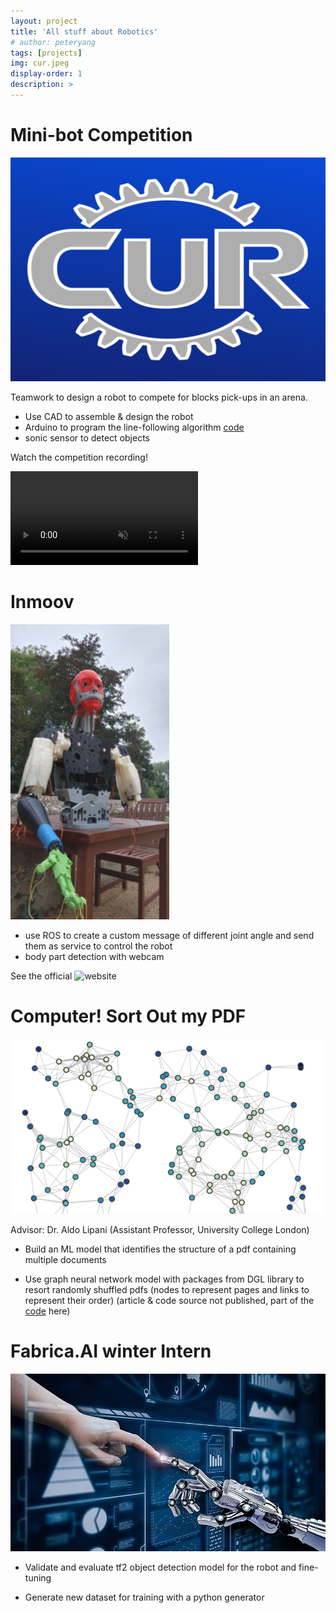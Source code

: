 ```yaml
---
layout: project
title: 'All stuff about Robotics'
# author: peteryang
tags: [projects]
img: cur.jpeg
display-order: 1
description: >
---
```


# Mini-bot Competition

![](/public/img/cur.png)

Teamwork to design a robot to compete for blocks pick-ups in an arena. 

- Use CAD to assemble & design the robot
- Arduino to program the line-following algorithm [code](https://github.com/AprilSweettooth/mini_bots)
- sonic sensor to detect objects

Watch the competition recording!

<video autoplay loop muted playsinline>
  <source src="/public/video/mini_bot.mp4" type="video/mp4">
</video>


# Inmoov

![](/public/img/inmoov.png)

- use ROS to create a custom message of different joint angle and send them as service to control the robot
- body part detection with webcam

See the official ![website](https://curobotics.soc.srcf.net/projects/inmoov-humanoid/)

# Computer! Sort Out my PDF

![](/public/img/gnn.jpg)

Advisor: Dr. Aldo Lipani (Assistant Professor, University College London)

- Build an ML model that identifies the structure of a pdf containing multiple documents

- Use graph neural network model with packages from DGL library to resort randomly shuffled pdfs (nodes to
represent pages and links to represent their order) (article & code source not published, part of the [code](https://www.kaggle.com/code/peterys/extended-pdf-segmentation-using-gnn/notebook) here)

# Fabrica.AI winter Intern

![](/public/img/fabrica.jpg)

- Validate and evaluate tf2 object detection model for the robot and fine-tuning

- Generate new dataset for training with a python generator
